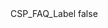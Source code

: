 <?xml version="1.0" encoding="UTF-8"?>
<CustomMetadata xmlns="http://soap.sforce.com/2006/04/metadata">
    <label>CSP_FAQ_Label</label>
    <protected>false</protected>
</CustomMetadata>
